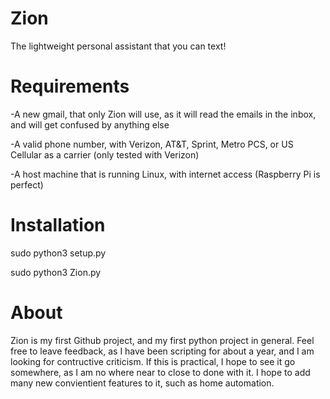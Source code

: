 # Zion
The lightweight personal assistant that you can text!

# Requirements

-A new gmail, that only Zion will use, as it will read the emails in the inbox, and will get confused by anything else

-A valid phone number, with Verizon, AT&T, Sprint, Metro PCS, or US Cellular as a carrier (only tested with Verizon)

-A host machine that is running Linux, with internet access (Raspberry Pi is perfect)

# Installation

sudo python3 setup.py

sudo python3 Zion.py

# About
Zion is my first Github project, and my first python project in general. Feel free to leave feedback, as I have been scripting for about a year, and I am looking for contructive criticism. If this is practical, I hope to see it go somewhere, as I am no where near to close to done with it. I hope to add many new convientient features to it, such as home automation.
